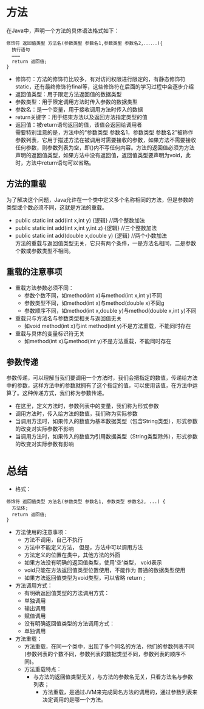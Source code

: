 # 方法
  在Java中，声明一个方法的具体语法格式如下：  
  ```
  修饰符 返回值类型 方法名(参数类型 参数名1,参数类型 参数名2,．．．．．．){ 
    执行语句
    ……… 
    return 返回值;
  }
  ```  
  * 修饰符：方法的修饰符比较多，有对访问权限进行限定的，有静态修饰符static，还有最终修饰符final等，这些修饰符在后面的学习过程中会逐步介绍
  * 返回值类型：用于限定方法返回值的数据类型
  * 参数类型：用于限定调用方法时传入参数的数据类型
  * 参数名：是一个变量，用于接收调用方法时传入的数据
  * return关键字：用于结束方法以及返回方法指定类型的值
  * 返回值：被return语句返回的值，该值会返回给调用者  
  需要特别注意的是，方法中的“参数类型 参数名1，参数类型 参数名2”被称作参数列表，它用于描述方法在被调用时需要接收的参数，如果方法不需要接收任何参数，则参数列表为空，即()内不写任何内容。方法的返回值必须为方法声明的返回值类型，如果方法中没有返回值，返回值类型要声明为void，此时，方法中return语句可以省略。  
## 方法的重载
  为了解决这个问题，Java允许在一个类中定义多个名称相同的方法，但是参数的类型或个数必须不同，这就是方法的重载。  
  * public static int add(int x,int y) {逻辑} //两个整数加法
  * public static int add(int x,int y,int z) {逻辑} //三个整数加法
  * public static int add(double x,double y) {逻辑} //两个小数加法  
  方法的重载与返回值类型无关，它只有两个条件，一是方法名相同，二是参数个数或参数类型不相同。  
## 重载的注意事项
  * 重载方法参数必须不同：
    + 参数个数不同，如method(int x)与method(int x,int y)不同
    + 参数类型不同，如method(int x)与method(double x)不同g
    + 参数顺序不同，如method(int x,double y)与method(double x,int y)不同
  * 重载只与方法名与参数类型相关与返回值无关
    + 如void method(int x)与int method(int y)不是方法重载，不能同时存在
  * 重载与具体的变量标识符无关
    + 如method(int x)与method(int y)不是方法重载，不能同时存在
## 参数传递
  参数传递，可以理解当我们要调用一个方法时，我们会把指定的数值，传递给方法中的参数，这样方法中的参数就拥有了这个指定的值，可以使用该值，在方法中运算了。这种传递方式，我们称为参数传递。  
  * 在这里，定义方法时，参数列表中的变量，我们称为形式参数
  * 调用方法时，传入给方法的数值，我们称为实际参数  
  * 当调用方法时，如果传入的数值为基本数据类型（包含String类型），形式参数的改变对实际参数不影响
  * 当调用方法时，如果传入的数值为引用数据类型（String类型除外），形式参数的改变对实际参数有影响
# 总结
  * 格式：
  ```
  修饰符 返回值类型 方法名(参数类型 参数名1, 参数类型 参数名2, ...) {
    方法体;
    return 返回值;
  }
  ```  
  * 方法使用的注意事项：
    + 方法不调用，自己不执行
    + 方法中不能定义方法， 但是，方法中可以调用方法
    + 方法定义的位置在类中，其他方法的外面
    + 如果方法没有明确的返回值类型，使用'空'类型， void表示
    + void只能在方法返回值类型位置使用，不能作为 普通的数据类型使用
    + 如果方法返回值类型为void类型，可以省略 return ;
  * 方法调用方式：
	  + 有明确返回值类型的方法调用方式：
      - 单独调用
      - 输出调用
      - 赋值调用
	  + 没有明确返回值类型的方法调用方式：
      - 单独调用
  * 方法重载：
    + 方法重载，在同一个类中，出现了多个同名的方法，他们的参数列表不同 (参数列表的个数不同，参数列表的数据类型不同，参数列表的顺序不同)。
    + 方法重载特点：
      - 与方法的返回值类型无关，与方法的参数名无关，只看方法名与参数列表；
	    - 方法重载，是通过JVM来完成同名方法的调用的，通过参数列表来决定调用的是哪一个方法。